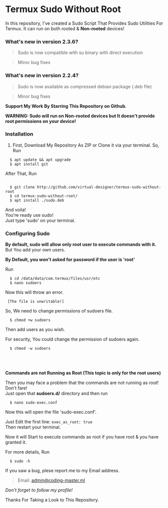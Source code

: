 # Termux Sudo Without Root  
In this repository, I've created a Sudo Script That Provides Sudo Utilities For Termux. It can run on both rooted & **Non-rooted** devices!  

### What's new in version 2.3.6?  
> Sudo is now compatible with su binary with direct execution  

> Minor bug fixes


### What's new in version 2.2.4?  
> Sudo is now available as compressed debian package (.deb file)  

> Minor bug fixes

__Support My Work By Starring This Repository on Github.__  

**WARNING: Sudo will run on Non-rooted devices but It doesn't provide root permissions on your device!**  

### Installation  
  1. First, Download My Repository As ZIP or Clone it via your terminal. So, Run  
  
  ```
    $ apt update && apt upgrade  
    $ apt install git
  ``` 

    
After That, Run  


  ```  

    $ git clone http://github.com/virtual-designer/termux-sudo-without-root  
    $ cd termux-sudo-without-root/  
    $ apt install ./sudo.deb
  ```  


  And voila!  
  You're ready use sudo!  
  Just type 'sudo' on your terminal.  
  
### Configuring Sudo  
  **By default, sudo will allow only root user to execute commands with it.**  
  But You add your own users.  


  **By Default, you won't asked for password if the user is 'root'**  


  Run  
  ```
    $ cd /data/data/com.termux/files/usr/etc
    $ nano sudoers
  ```

Now this will throw an error.  

 
  ```
   [The file is unwritable!]
  ```  

So, We need to change permissions of sudoers file.  

  ```
    $ chmod +w sudoers
  ```

Then add users as you wish.  

For security, You could change the permission of sudoers again.  


  ```
    $ chmod -w sudoers
  ```  

  <br>
  <br>


  **Commands are not Running as Root (This topic is only for the root users)**  

  
  Then you may face a problem that the commands are not running as root!  
  Don't fare!  
  Just open that **sudoers.d/** directory and then run  
  ```
    $ nano sudo-exec.conf
  ```  
  
  Now this will open the file 'sudo-exec.conf'.  
  
  Just Edit the first line:
    ```
      exec_as_root: true
    ```  
  Then restart your terminal.
  
  Now it will Start to execute commands as root if you have root & you have granted it.
  

For more details, Run  

```
  $ sudo -h
```  


If you saw a bug, plese report me to my Email address.  


> Email: admin@coding-master.ml  

*Don't forget to follow my profile!*  

Thanks For Taking a Look to This Repository.

